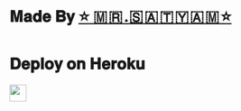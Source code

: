 #
# 𝐌𝐚𝐝𝐞 𝐁𝐲 [⭐ 🇲 🇷 .🇸 🇦 🇹 🇾 🇦 🇲 ⭐](tg://openmessage?user_id=6090912349) 

 
# 𝐃𝐞𝐩𝐥𝐨𝐲 𝐨𝐧 𝐇𝐞𝐫𝐨𝐤𝐮


<a href="https://dashboard.heroku.com/new?template=https://github.com/sumit10869/SUMIT-Save-Restricted-Content-">
     <img height="30px" src="https://img.shields.io/badge/Deploy%20To%20Heroku-blueviolet?style=for-the-badge&logo=heroku">
  </a>
